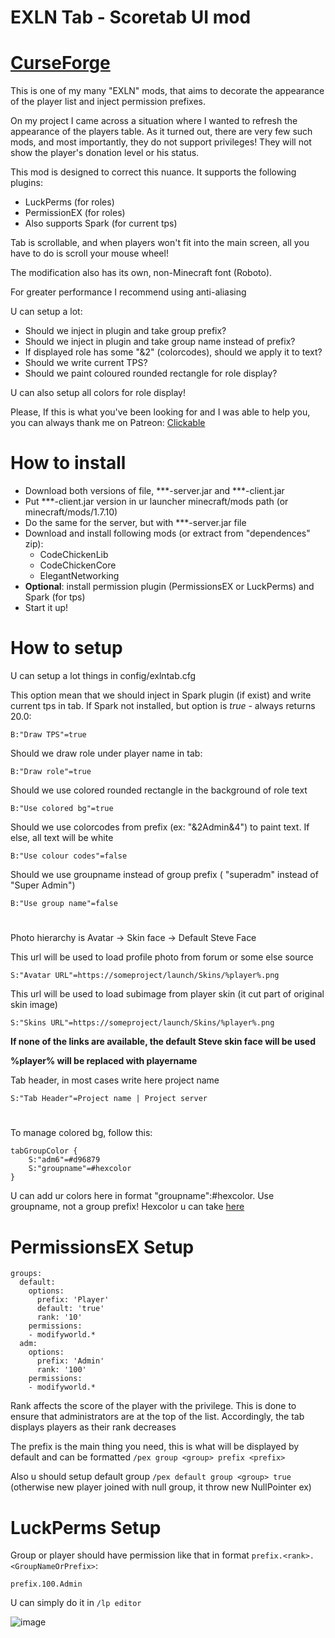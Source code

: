 # EXLN Tab - Scoretab UI mod

# [CurseForge](https://legacy.curseforge.com/minecraft/mc-mods/exln-tab)
This is one of my many "EXLN" mods, that aims to decorate the appearance of the player list and inject permission prefixes.

On my project I came across a situation where I wanted to refresh the appearance of the players table.
As it turned out, there are very few such mods, and most importantly, they do not support privileges!
They will not show the player's donation level or his status.

This mod is designed to correct this nuance. It supports the following plugins:
- LuckPerms (for roles)
- PermissionEX (for roles)
- Also supports Spark (for current tps)

Tab is scrollable, and when players won't fit into the main screen, all you have to do is scroll your mouse wheel!

The modification also has its own, non-Minecraft font (Roboto). 

For greater performance I recommend using anti-aliasing

U can setup a lot:
- Should we inject in plugin and take group prefix?
- Should we inject in plugin and take group name instead of prefix?
- If displayed role has some "&2" (colorcodes), should we apply it to text?
- Should we write current TPS?
- Should we paint coloured rounded rectangle for role display?

U can also setup all colors for role display!

Please, If this is what you've been looking for and I was able to help you, you can always thank me on Patreon:
[Clickable](https://patreon.com/Laytin) 

# How to install
- Download both versions of file, ***-server.jar and ***-client.jar
- Put ***-client.jar version in ur launcher minecraft/mods path (or minecraft/mods/1.7.10)
- Do the same for the server, but with ***-server.jar file
- Download and install following mods (or extract from "dependences" zip):
     - CodeChickenLib
     - CodeChickenCore
     - ElegantNetworking
- **Optional**: install permission plugin (PermissionsEX or LuckPerms) and Spark (for tps)
- Start it up!

# How to setup
U can setup a lot things in config/exlntab.cfg

This option mean that we should inject in Spark plugin (if exist) and write current tps in tab. If Spark not installed, but option is *true* -  always returns 20.0:
```
B:"Draw TPS"=true
```

Should we draw role under player name in tab:
```
B:"Draw role"=true
```
Should we use colored rounded rectangle in the background of role text
```
B:"Use colored bg"=true
```
Should we use colorcodes from prefix (ex: "&2Admin&4") to paint text. If else, all text will be white
```
B:"Use colour codes"=false
```
Should we use groupname instead of group prefix ( "superadm" instead of "Super Admin")
```
B:"Use group name"=false
```
#
Photo hierarchy is Avatar -> Skin face -> Default Steve Face

This url will be used to load profile photo from forum or some else source
```
S:"Avatar URL"=https://someproject/launch/Skins/%player%.png
```
This url will be used to load subimage from player skin (it cut part of original skin image)
```
S:"Skins URL"=https://someproject/launch/Skins/%player%.png
```
**If none of the links are available, the default Steve skin face will be used**

**%player% will be replaced with playername**

Tab header, in most cases write here project name
```
S:"Tab Header"=Project name | Project server
```
#
To manage colored bg, follow this:
```
tabGroupColor {
	S:"adm6"=#d96879
    S:"groupname"=#hexcolor
}
```
U can add ur colors here in format "groupname":#hexcolor. Use groupname, not a group prefix! Hexcolor u can take [here](https://g.co/kgs/Drv68qV)

# PermissionsEX Setup 
```
groups:
  default:
    options:
      prefix: 'Player'
      default: 'true'
      rank: '10'
    permissions:
    - modifyworld.*
  adm:
    options:
      prefix: 'Admin'
      rank: '100'
    permissions:
    - modifyworld.*
```
Rank affects the score of the player with the privilege. This is done to ensure that administrators are at the top of the list. Accordingly, the tab displays players as their rank decreases

The prefix is ​​the main thing you need, this is what will be displayed by default and can be formatted `/pex group <group> prefix <prefix>`

Also u should setup default group 
`/pex default group <group> true` (otherwise new player joined with null group, it throw new NullPointer ex)

# LuckPerms Setup

Group or player should have permission like that in format `prefix.<rank>.<GroupNameOrPrefix>`:
```
prefix.100.Admin 
```
U can simply do it in `/lp editor`

![image](https://github.com/user-attachments/assets/9724a12e-67ce-4d4e-8dc1-2bf9989af3ac)
